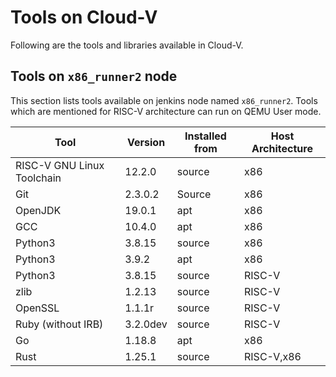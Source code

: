 # Tools on Cloud-V

Following are the tools and libraries available in Cloud-V.

## Tools on `x86_runner2` node

This section lists tools available on jenkins node named `x86_runner2`. Tools which are mentioned for RISC-V architecture can run on QEMU User mode.

| Tool | Version | Installed from | Host Architecture |
| ---- | ------- | -------------- | ------------ |
| RISC-V GNU Linux Toolchain | 12.2.0 | source | x86 |
| Git | 2.3.0.2 | Source | x86 |
| OpenJDK | 19.0.1 | apt | x86 |
| GCC | 10.4.0 | apt | x86 |
| Python3 | 3.8.15 | source | x86 |
| Python3 | 3.9.2 | apt | x86 |
| Python3 | 3.8.15 | source | RISC-V |
| zlib | 1.2.13 | source | RISC-V |
| OpenSSL | 1.1.1r | source | RISC-V |
| Ruby (without IRB) | 3.2.0dev | source | RISC-V |
| Go | 1.18.8 | apt | x86
| Rust | 1.25.1 | source | RISC-V,x86
